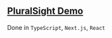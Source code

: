 ## [PluralSight Demo](https://app.pluralsight.com/library/courses/react-18-fundamentals/table-of-contents)

Done in `TypeScript`, `Next.js`, `React`
